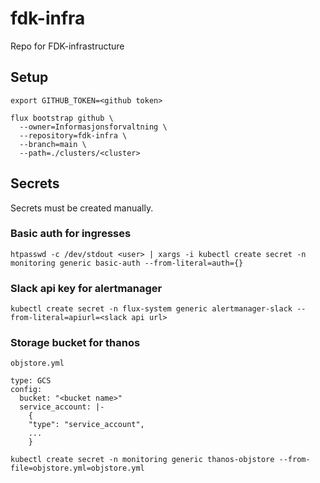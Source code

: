 # fdk-infra

Repo for FDK-infrastructure

## Setup

```
export GITHUB_TOKEN=<github token>

flux bootstrap github \
  --owner=Informasjonsforvaltning \
  --repository=fdk-infra \
  --branch=main \
  --path=./clusters/<cluster>
```

## Secrets

Secrets must be created manually.

### Basic auth for ingresses

```
htpasswd -c /dev/stdout <user> | xargs -i kubectl create secret -n monitoring generic basic-auth --from-literal=auth={}
```

### Slack api key for alertmanager

```
kubectl create secret -n flux-system generic alertmanager-slack --from-literal=apiurl=<slack api url>
```

### Storage bucket for thanos

`objstore.yml`

```
type: GCS
config:
  bucket: "<bucket name>"
  service_account: |-
    {
    "type": "service_account",
    ...
    }
```

```
kubectl create secret -n monitoring generic thanos-objstore --from-file=objstore.yml=objstore.yml
```
